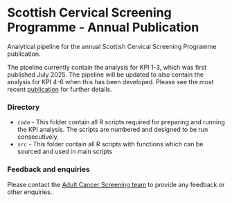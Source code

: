 # Scottish Cervical Screening Programme - Annual Publication
Analytical pipeline for the annual Scottish Cervical Screening Programme publication.

The pipeline currently contain the analysis for KPI 1-3, which was first published July 2025.
The pipeline will be updated to also contain the analysis for KPI 4-6 when this has been developed.
Please see the most recent 
[publication](https://publichealthscotland.scot/publications/scottish-cervical-screening-programme-statistics)
for further details.


### Directory

* `code` - This folder contain all R scripts required for preparing and running the KPI analysis. 
The scripts are numbered and designed to be run consecutively.
* `src` - This folder contain all R scripts with functions which can be sourced and used in main scripts

### Feedback and enquiries
Please contact the [Adult Cancer Screening team](mailto:PHS.adultscreening@phs.scot)
to provide any feedback or other enquiries.